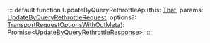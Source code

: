 :::
default function UpdateByQueryRethrottleApi(this: [That](./That.md), params: [UpdateByQueryRethrottleRequest](./UpdateByQueryRethrottleRequest.md), options?: [TransportRequestOptionsWithOutMeta](./TransportRequestOptionsWithOutMeta.md)): Promise<[UpdateByQueryRethrottleResponse](./UpdateByQueryRethrottleResponse.md)>;
:::
